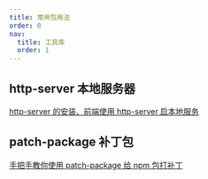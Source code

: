 ```yaml
---
title: 常用包用法
order: 0
nav:
  title: 工具库
  order: 1
---
```


## http-server 本地服务器

[http-server 的安装、前端使用 http-server 启本地服务](https://juejin.cn/post/6844903946444603400)

## patch-package 补丁包

[手把手教你使用 patch-package 给 npm 包打补丁](https://juejin.cn/post/6962554654643191815)
